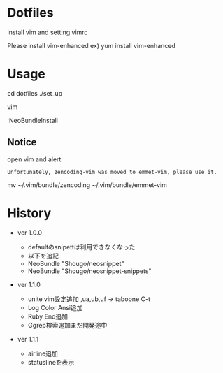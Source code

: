# Dotfiles

install vim and setting vimrc

Please install vim-enhanced
ex) yum install vim-enhanced

# Usage

cd dotfiles
./set_up

vim

:NeoBundleInstall

## Notice
open vim and alert

```
Unfortunately, zencoding-vim was moved to emmet-vim, please use it.
```
mv ~/.vim/bundle/zencoding ~/.vim/bundle/emmet-vim


# History
* ver 1.0.0
  - defaultのsnipettは利用できなくなった
  - 以下を追記
  - NeoBundle "Shougo/neosnippet"
  - NeoBundle "Shougo/neosnippet-snippets"

* ver 1.1.0
  - unite vim設定追加 ,ua,ub,uf -> tabopne C-t
  - Log Color Ansi追加
  - Ruby End追加
  - Ggrep検索追加まだ開発途中

* ver 1.1.1
  - airline追加
  - statuslineを表示

